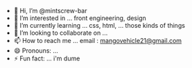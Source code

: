 - 👋 Hi, I’m @mintscrew-bar 
- 👀 I’m interested in ... front engineering, design
- 🌱 I’m currently learning ... css, html, ... those kinds of things
- 💞️ I’m looking to collaborate on ...
- 📫 How to reach me ... email : mangovehicle21@gmail.com
- 😄 Pronouns: ...
- ⚡ Fun fact: ... i'm dume

<!---
mintscrew-bar/mintscrew-bar is a ✨ special ✨ repository because its `README.md` (this file) appears on your GitHub profile.
You can click the Preview link to take a look at your changes.
--->
